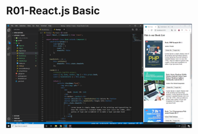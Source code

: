 # R01-React.js Basic

![CRUD Role](https://github.com/crusherblack/R01-React-Journey-Basic/blob/master/img.png)

